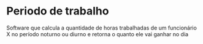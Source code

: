 # Periodo de trabalho


 Software que calcula a quantidade de horas trabalhadas de um funcionário X no período noturno ou diurno e retorna o quanto ele vai ganhar no dia
